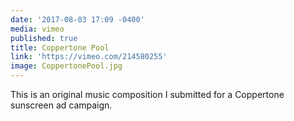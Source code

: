 ```yaml
---
date: '2017-08-03 17:09 -0400'
media: vimeo
published: true
title: Coppertone Pool
link: 'https://vimeo.com/214580255'
image: CoppertonePool.jpg
---
```

This is an original music composition I submitted for a Coppertone sunscreen ad campaign.
